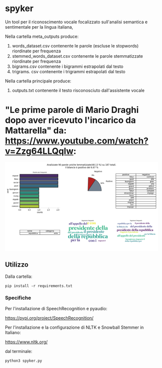 # spyker
Un tool per il riconoscimento vocale focalizzato sull'analisi semantica e sentimentale per la lingua italiana,

Nella cartella meta_outputs produce:

1. words_dataset.csv contenente le parole (escluse le stopwords) riordinate per frequenza
2. stemmed_words_dataset.csv contenente le parole stemmatizzate riordinate per frequenza
3. bigrams.csv contenente i bigrammi estrapolati dal testo
4. trigrams. csv contenente i trigrammi estrapolati dal testo

Nella cartella principale produce:

1. outputs.txt contenente il testo risconosciuto dall'assistente vocale

# "Le prime parole di Mario Draghi dopo aver ricevuto l'incarico da Mattarella"  da: https://www.youtube.com/watch?v=Zzg64LLQqlw:
![Screenshot](mario_draghi.png)


## Utilizzo
Dalla cartella:
```
pip install -r requirements.txt
```
### Specifiche
Per l'installazione di SpeechRecognition e pyaudio:

https://pypi.org/project/SpeechRecognition/

Per l'installazione e la configurazione di NLTK e Snowball Stemmer in Italiano:

https://www.nltk.org/

dal terminale:
```
python3 spyker.py
```




